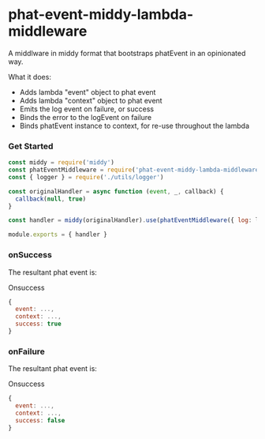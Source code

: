 # phat-event-middy-lambda-middleware

A middlware in middy format that bootstraps phatEvent in an opinionated way. 

What it does:

* Adds lambda "event" object to phat event
* Adds lambda "context" object to phat event
* Emits the log event on failure, or success
* Binds the error to the logEvent on failure
* Binds phatEvent instance to context, for re-use throughout the lambda

### Get Started


```javascript
const middy = require('middy')
const phatEventMiddleware = require('phat-event-middy-lambda-middleware');
const { logger } = require('./utils/logger')

const originalHandler = async function (event, _, callback) {
  callback(null, true)
}

const handler = middy(originalHandler).use(phatEventMiddleware({ log: logger }))

module.exports = { handler }

```

### onSuccess

The resultant phat event is: 

Onsuccess

```javascript
{
  event: ...,
  context: ...,
  success: true
}
```

### onFailure

The resultant phat event is: 

Onsuccess

```javascript
{
  event: ...,
  context: ...,
  success: false
}
```
